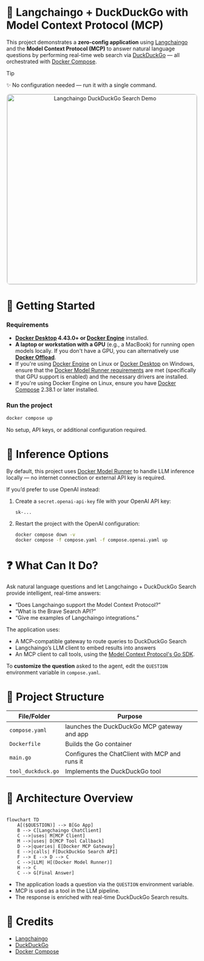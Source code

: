 # 🧠 Langchaingo + DuckDuckGo with Model Context Protocol (MCP)

This project demonstrates a **zero-config application** using [Langchaingo] and
the **Model Context Protocol (MCP)** to answer natural language questions by performing
real-time web search via [DuckDuckGo] — all orchestrated with [Docker Compose].

> [!Tip]
> ✨ No configuration needed — run it with a single command.

<p align="center">
  <img src="demo.mov"
       alt="Langchaingo DuckDuckGo Search Demo"
       width="500"
       style="border: 1px solid #ccc; border-radius: 8px;" />
</p>

# 🚀 Getting Started

### Requirements

+ **[Docker Desktop] 4.43.0+ or [Docker Engine]** installed.
+ **A laptop or workstation with a GPU** (e.g., a MacBook) for running open models locally. If you
  don't have a GPU, you can alternatively use **[Docker Offload]**.
+ If you're using [Docker Engine] on Linux or [Docker Desktop] on Windows, ensure that the
  [Docker Model Runner requirements] are met (specifically that GPU
  support is enabled) and the necessary drivers are installed.
+ If you're using Docker Engine on Linux, ensure you have [Docker Compose] 2.38.1 or later installed.

### Run the project

```sh
docker compose up
```

No setup, API keys, or additional configuration required.

# 🧠 Inference Options

By default, this project uses [Docker Model Runner] to handle LLM inference locally — no internet
connection or external API key is required.

If you’d prefer to use OpenAI instead:

1. Create a `secret.openai-api-key` file with your OpenAI API key:

    ```plaintext
    sk-...
    ```

2. Restart the project with the OpenAI configuration:

    ```sh
    docker compose down -v
    docker compose -f compose.yaml -f compose.openai.yaml up
    ```

# ❓ What Can It Do?

Ask natural language questions and let Langchaingo + DuckDuckGo Search provide intelligent, real-time answers:

+ “Does Langchaingo support the Model Context Protocol?”
+ “What is the Brave Search API?”
+ “Give me examples of Langchaingo integrations.”

The application uses:

+ A MCP-compatible gateway to route queries to DuckDuckGo Search
+ Langchaingo’s LLM client to embed results into answers
+ An MCP client to call tools, using the [Model Context Protocol's Go SDK].

To **customize the question** asked to the agent, edit the `QUESTION` environment variable in `compose.yaml`.

# 🧱 Project Structure

| **File/Folder**          | **Purpose**                                      |
| ------------------------ | ------------------------------------------------ |
| `compose.yaml`           | launches the DuckDuckGo MCP gateway and app |
| `Dockerfile`             | Builds the Go container                 |
| `main.go`                | Configures the ChatClient with MCP and runs it |
| `tool_duckduck.go`       | Implements the DuckDuckGo tool |

# 🔧 Architecture Overview

```mermaid

flowchart TD
    A[($QUESTION)] --> B[Go App]
    B --> C[Langchaingo ChatClient]
    C -->|uses| M[MCP Client]
    M -->|uses| D[MCP Tool Callback]
    D -->|queries| E[Docker MCP Gateway]
    E -->|calls| F[DuckDuckGo Search API]
    F --> E --> D --> C
    C -->|LLM| H[(Docker Model Runner)]
    H --> C
    C --> G[Final Answer]

```

+ The application loads a question via the `QUESTION` environment variable.
+ MCP is used as a tool in the LLM pipeline.
+ The response is enriched with real-time DuckDuckGo Search results.

# 📎 Credits

+ [Langchaingo]
+ [DuckDuckGo]
+ [Docker Compose]

[DuckDuckGo]: https://duckduckgo.com
[Langchaingo]: https://github.com/tmc/langchaingo
[Model Context Protocol's Go SDK]: https://github.com/modelcontextprotocol/go-sdk/
[Docker Compose]: https://github.com/docker/compose
[Docker Desktop]: https://www.docker.com/products/docker-desktop/
[Docker Engine]: https://docs.docker.com/engine/
[Docker Model Runner]: https://docs.docker.com/ai/model-runner/
[Docker Model Runner requirements]: https://docs.docker.com/ai/model-runner/
[Docker Offload]: https://www.docker.com/products/docker-offload/
